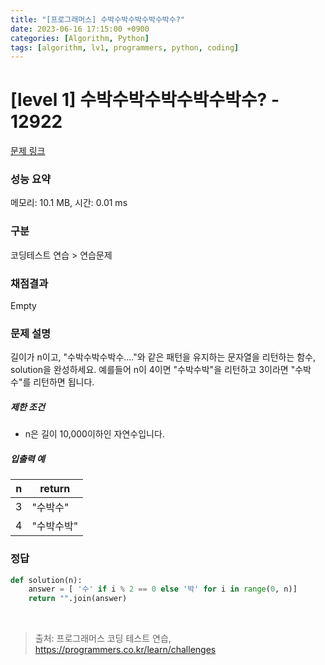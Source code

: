 ```yaml
---
title: "[프로그래머스] 수박수박수박수박수박수?"
date: 2023-06-16 17:15:00 +0900
categories: [Algorithm, Python]
tags: [algorithm, lv1, programmers, python, coding]
---
```


# [level 1] 수박수박수박수박수박수? - 12922

[문제 링크](https://school.programmers.co.kr/learn/courses/30/lessons/12922)

### 성능 요약

메모리: 10.1 MB, 시간: 0.01 ms

### 구분

코딩테스트 연습 > 연습문제

### 채점결과

Empty

### 문제 설명

<p>길이가 n이고, "수박수박수박수...."와 같은 패턴을 유지하는 문자열을 리턴하는 함수, solution을 완성하세요. 예를들어 n이 4이면 "수박수박"을 리턴하고 3이라면 "수박수"를 리턴하면 됩니다.</p>

<h5>제한 조건</h5>

<ul>
<li>n은 길이 10,000이하인 자연수입니다.</li>
</ul>

<h5>입출력 예</h5>

| n | return |
|---|--------|
| 3 | "수박수"  |
| 4 | "수박수박" |

### 정답

```python
def solution(n):
    answer = [ '수' if i % 2 == 0 else '박' for i in range(0, n)]
    return "".join(answer)
```

<br>

> 출처: 프로그래머스 코딩 테스트 연습, https://programmers.co.kr/learn/challenges
